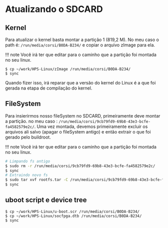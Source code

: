# Atualizando o SDCARD

## Kernel

Para atualizar o kernel basta montar a partição 1 (819,2 M). No meu caso o path é: `/run/media/corsi/B0DA-B234/` e copiar o arquivo zImage para ela.

!!! note
    Você irá ter que editar para o caminho que a partição foi montada no seu linux.

```
$ cp ~/work/HPS-Linux/zImage /run/media/corsi/B0DA-B234/
$ sync
```

Quando fizer isso, irá reparar que a versão do kernel do Linux é a que foi gerada na etapa de compilação do kernel.

## FileSystem

Para insierirmos nosso fileSystem no SDCARD, primeiramente deve montar a partição. no meu caso : `/run/media/corsi/9cb79fd9-69b8-43e3-bcfe-fa4582579e2c/`. Uma vez montada, devemos primeiramente excluir os arquivos ali salvo (apagar o fileSystem antigo) e então extrair o que foi gerado pelo buildroot.

!!! note
    Você irá ter que editar para o caminho que a partição foi montada no seu linux.

```bash
# Limpando fs antigo
$ sudo rm -r /run/media/corsi/9cb79fd9-69b8-43e3-bcfe-fa4582579e2c/
$ sync 
# Extraindo novo fs
$ sudo tar xvf rootfs.tar -C /run/media/corsi/9cb79fd9-69b8-43e3-bcfe-fa4582579e2c/
$ sync 
```

## uboot script e device tree

```
$ cp ~/work/HPS-Linux/u-boot.scr /run/media/corsi/B0DA-B234/
$ cp ~/work/HPS-Linux/socfpga.dtb /run/media/corsi/B0DA-B234/
$ sync
```
